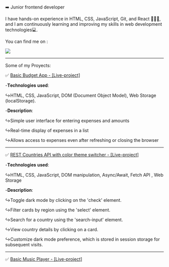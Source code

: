 ➡️ Junior frontend developer

I have hands-on experience in HTML, CSS, JavaScript, Git, and React 🧑🏻‍💻, and I am continuously learning and improving my skills in web development technologies💻.

You can find me on :

<a href="https://www.linkedin.com/in/adrian-donate-96b993217/">
<img src="https://img.shields.io/badge/LinkedIn-0077B5?style=for-the-badge&logo=linkedin&logoColor=white"></img>
</a>


<hr>

Some of my Proyects:

✅ <a href='https://dfadrian.github.io/BudgetApp/'>Basic Budget App - [Live-project]</a> 

 -𝐓𝐞𝐜𝐡𝐧𝐨𝐥𝐨𝐠𝐢𝐞𝐬 𝐮𝐬𝐞𝐝:
 
 ↪HTML, CSS, JavaScript, DOM (Document Object Model), Web Storage (localStorage).
 
 -𝐃𝐞𝐬𝐜𝐫𝐢𝐩𝐭𝐢𝐨𝐧: 
 
 ↪Simple user interface for entering expenses and amounts
      
 ↪Real-time display of expenses in a list
              
 ↪Allows access to expenses even after refreshing or closing the browser
  
  
  <hr>

 ✅ <a href="https://dfadrian.github.io/findCountries/">REST Countries API with color theme switcher - [Live-project]</a>
 
  -𝐓𝐞𝐜𝐡𝐧𝐨𝐥𝐨𝐠𝐢𝐞𝐬 𝐮𝐬𝐞𝐝:
  
  ↪HTML, CSS, JavaScript, DOM manipulation, Async/Await, Fetch API , Web Storage
  
  -𝐃𝐞𝐬𝐜𝐫𝐢𝐩𝐭𝐢𝐨𝐧:
  
  ↪Toggle dark mode by clicking on the 'check' element.
  
  ↪Filter cards by region using the 'select' element.

  ↪Search for a country using the 'search-input' element.

  ↪View country details by clicking on a card.

  ↪Customize dark mode preference, which is stored in session storage for subsequent visits.
  
  <hr>
  
  ✅ <a href='https://dfadrian.github.io/music-player/'>Basic Music Player - [Live-project]</a> 
